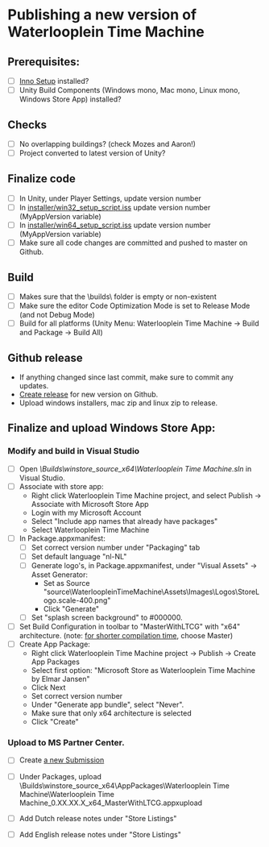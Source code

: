 # Publishing a new version of Waterlooplein Time Machine

## Prerequisites:
 - [ ] [Inno Setup](https://jrsoftware.org/isdl.php) installed?
 - [ ] Unity Build Components (Windows mono, Mac mono, Linux mono, Windows Store App) installed?
## Checks
 - [ ] No overlapping buildings? (check Mozes and Aaron!)
 - [ ] Project converted to latest version of Unity?

## Finalize code
 - [ ] In Unity, under Player Settings, update version number
 - [ ] In [installer/win32_setup_script.iss](./win32_setup_script.iss) update version number (MyAppVersion variable)
 - [ ] In [installer/win64_setup_script.iss](./win64_setup_script.iss) update version number (MyAppVersion variable)
 - [ ] Make sure all code changes are committed and pushed to master on Github.

## Build
 - [ ] Makes sure that the \builds\ folder is empty or non-existent
 - [ ] Make sure the editor Code Optimization Mode is set to Release Mode (and not Debug Mode)
 - [ ] Build for all platforms (Unity Menu: Waterlooplein Time Machine -> Build and Package -> Build All)

## Github release
- If anything changed since last commit, make sure to commit any updates.
- [Create release](https://github.com/ElmarJ/waterlooplein-timemachine/releases) for new version on Github. 
- Upload windows installers, mac zip and linux zip to release.

## Finalize and upload Windows Store App:

### Modify and build in Visual Studio
- [ ] Open *\Builds\winstore_source_x64\Waterlooplein Time Machine.sln* in Visual Studio.
- [ ] Associate with store app:
  - Right click Waterlooplein Time Machine project, and select Publish -> Associate with Microsoft Store App
  - Login with my Microsoft Account
  - Select "Include app names that already have packages"
  - Select Waterlooplein Time Machine
- [ ] In Package.appxmanifest:
  - [ ] Set correct version number under "Packaging" tab
  - [ ] Set default language "nl-NL"
  - [ ] Generate logo's, in Package.appxmanifest, under "Visual Assets" -> Asset Generator:
    - Set as Source "source\WaterloopleinTimeMachine\Assets\Images\Logos\StoreLogo.scale-400.png"
    - Click "Generate"
  - [ ] Set "splash screen background" to #000000.
- [ ] Set Build Configuration in toolbar to "MasterWithLTCG" with "x64" architecture. (note: [for shorter compilation time](https://forum.unity.com/threads/masterwithltcg.600499/), choose Master)
- [ ] Create App Package:
  - Right click Waterlooplein Time Machine project -> Publish -> Create App Packages
  - Select first option: "Microsoft Store as Waterlooplein Time Machine by Elmar Jansen"
  - Click Next
  - Set correct version number
  - Under "Generate app bundle", select "Never".
  - Make sure that only x64 architecture is selected
  - Click "Create"

### Upload to MS Partner Center.
- [ ] Create [a new Submission](https://partner.microsoft.com/en-us/dashboard/products/9PFFX4W0P498)
- [ ] Under Packages, upload \Builds\winstore_source_x64\AppPackages\Waterlooplein Time Machine\Waterlooplein Time Machine_0.XX.XX.X_x64_MasterWithLTCG.appxupload
- [ ] Add Dutch release notes under "Store Listings"
- [ ] Add English release notes under "Store Listings"

